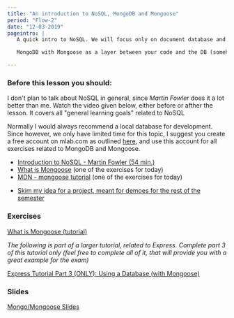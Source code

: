 ```yaml
---
title: "An introduction to NoSQL, MongoDB and Mongoose"
period: "Flow-2"
date: "12-03-2019"
pageintro: | 
   A quick intro to NoSQL. We will focus only on document database and more specifically use.

   MongoDB with Mongoose as a layer between your code and the DB (somehow similar to what you know with JPA).

---
```


### Before this lesson you should:
I don't plan to talk about NoSQL in general, since _Martin Fowler_ does it a lot better than me. Watch the video given below, either before or afther the lesson. It covers all "general learning goals" related to NoSQL

Normally I would always recommend a local database for development. Since however, we only have limited time for this topic, I suggest you create a free account on mlab.com as outlined [here](https://developer.mozilla.org/en-US/docs/Learn/Server-side/Express_Nodejs/mongoose#Setting_up_the_MongoDB_database), and use this account for all exercises related to MongoDB and Mongoose.
<!--readings_begin-->
- [Introduction to NoSQL - Martin Fowler (54 min.)](https://www.youtube.com/watch?v=qI_g07C_Q5I)
- [What is Mongoose](https://scotch.io/tutorials/using-mongoosejs-in-node-js-and-mongodb-applications) (one of the exercises for today)
- [MDN - mongoose tutorial](https://developer.mozilla.org/en-US/docs/Learn/Server-side/Express_Nodejs/mongoose) (one of the exercises for today)
<!--readings_end-->
- [Skim my idea for a project, meant for demoes for the rest of the semester](https://docs.google.com/document/d/1w0NMC89QG3oRJBLbqG-01jZsRO8IKNxEXOa3Jinwb00/edit?usp=sharing)

### Exercises
<!--exercises_begin-->
 [What is Mongoose (tutorial)](https://scotch.io/tutorials/using-mongoosejs-in-node-js-and-mongodb-applications)
 
 *The following is part of a larger tutorial, related to Express. Complete part 3 of this tutorial only (feel free to complete all of it, that will provide you with a great example for the exam)*
 
 [Express Tutorial Part 3 (ONLY): Using a Database (with Mongoose)](https://developer.mozilla.org/en-US/docs/Learn/Server-side/Express_Nodejs/mongoose#Mongoose_primer)
<!--exercises_end-->

### Slides
[Mongo/Mongoose Slides](http://slides.mydemos.dk/noSQL/mongo_mongoose.html#1)



